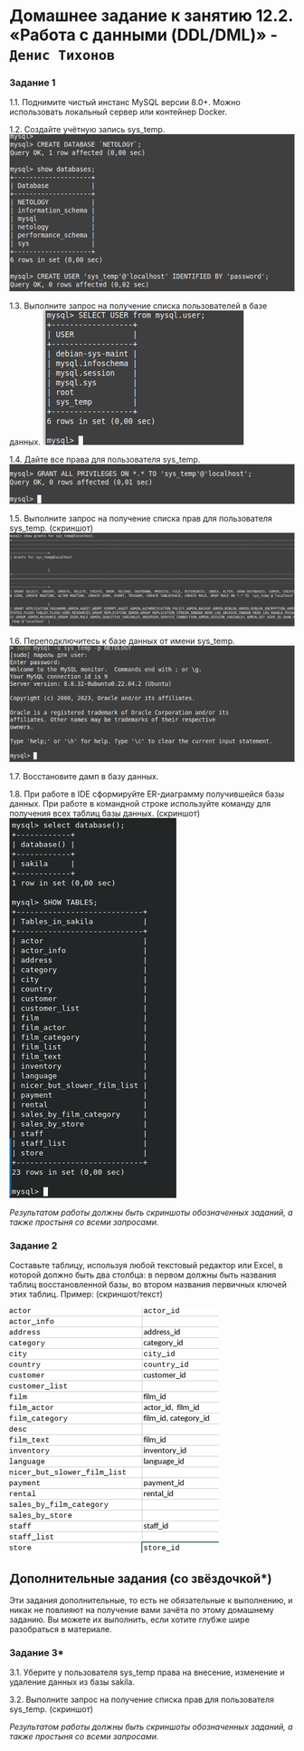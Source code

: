 # Домашнее задание к занятию 12.2. «Работа с данными (DDL/DML)» - `Денис Тихонов`


### Задание 1
1.1. Поднимите чистый инстанс MySQL версии 8.0+. Можно использовать локальный сервер или контейнер Docker.

1.2. Создайте учётную запись sys_temp. 
![Создайте учётную запись sys_temp](1.2.png)

1.3. Выполните запрос на получение списка пользователей в базе данных.
![Выполните запрос на получение списка пользователей в базе данных](1.3.png)

1.4. Дайте все права для пользователя sys_temp.
![Дайте все права для пользователя sys_temp](1.4.png) 

1.5. Выполните запрос на получение списка прав для пользователя sys_temp. (скриншот)
![Выполните запрос на получение списка прав для пользователя sys_temp](1.5.png)

1.6. Переподключитесь к базе данных от имени sys_temp.
![Переподключитесь к базе данных от имени sys_temp](1.6.png)

1.7. Восстановите дамп в базу данных.

1.8. При работе в IDE сформируйте ER-диаграмму получившейся базы данных. При работе в командной строке используйте команду для получения всех таблиц базы данных. (скриншот)
![Восстановите дамп в базу данных](1.7.png)

*Результатом работы должны быть скриншоты обозначенных заданий, а также простыня со всеми запросами.*


### Задание 2
Составьте таблицу, используя любой текстовый редактор или Excel, в которой должно быть два столбца: в первом должны быть названия таблиц восстановленной базы, во втором названия первичных ключей этих таблиц. Пример: (скриншот/текст)

![Составьте таблицу](2.png)


## Дополнительные задания (со звёздочкой*)
Эти задания дополнительные, то есть не обязательные к выполнению, и никак не повлияют на получение вами зачёта по этому домашнему заданию. Вы можете их выполнить, если хотите глубже шире разобраться в материале.

### Задание 3*
3.1. Уберите у пользователя sys_temp права на внесение, изменение и удаление данных из базы sakila.

3.2. Выполните запрос на получение списка прав для пользователя sys_temp. (скриншот)

*Результатом работы должны быть скриншоты обозначенных заданий, а также простыня со всеми запросами.*

